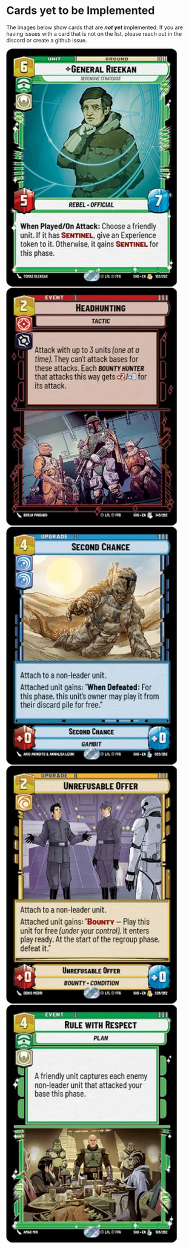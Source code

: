 # Cards yet to be Implemented
The images below show cards that are _**not yet**_ implemented. If you are having issues with a card that is not on the list, please reach out in the discord or create a github issue.

![](./3468546373.webp)
![](./5896817672.webp)
![](./6911505367.webp)
![](./7270736993.webp)
![](./8080818347.webp)
